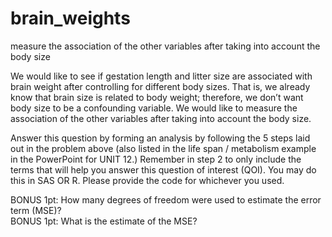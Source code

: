 # brain_weights
measure the association of the other variables after taking into account the body size  

We would like to see if gestation length and litter size are associated with brain weight after controlling for different body sizes.  That is, we already know that brain size is related to body weight; therefore, we don’t want body size to be a confounding variable.  We would like to measure the association of the other variables after taking into account the body size.  

Answer this question by forming an analysis by following the 5 steps laid out in the problem above (also listed in the life span / metabolism example in the PowerPoint for UNIT 12.)  Remember in step 2 to only include the terms that will help you answer this question of interest (QOI).  You may do this in SAS OR R.  Please provide the code for whichever you used.  

BONUS 1pt: How many degrees of freedom were used to estimate the error term (MSE)?  
BONUS 1pt: What is the estimate of the MSE?  
